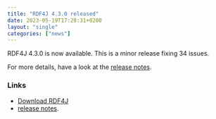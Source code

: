 ```yaml
---
title: "RDF4J 4.3.0 released"
date: 2023-05-19T17:28:31+0200
layout: "single"
categories: ["news"]
---
```

RDF4J 4.3.0 is now available. This is a minor release fixing 34 issues.

For more details, have a look at the [release notes](/release-notes/4.3.0).
<!--more-->
### Links

- [Download RDF4J](/download/)
- [release notes](/release-notes/4.3.0).
